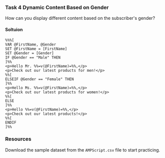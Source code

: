 ### Task 4 Dynamic Content Based on Gender

How can you display different content based on the subscriber's gender?

#### Soltuion
```ampscript
%%%[
VAR @FirstName, @Gender
SET @FirstName = [FirstName]
SET @Gender = [Gender]
IF @Gender == "Male" THEN
]%%
<p>Hello Mr. %%=v(@FirstName)=%%,</p>
<p>Check out our latest products for men!</p>
%%[
ELSEIF @Gender == "Female" THEN
]%%
<p>Hello Ms. %%=v(@FirstName)=%%,</p>
<p>Check out our latest products for women!</p>
%%[
ELSE
]%%
<p>Hello %%=v(@FirstName)=%%,</p>
<p>Check out our latest products!</p>
%%[ 
ENDIF
]%%

```

### Resources

Download the sample dataset from the `AMPScript.csv` file to start practicing.
